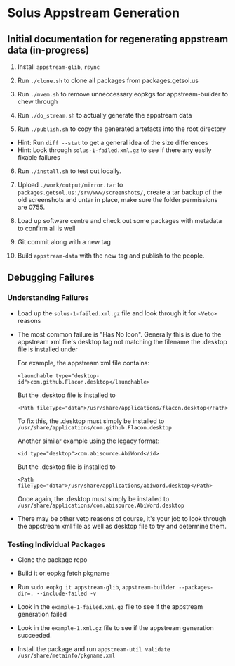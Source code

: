 # Solus Appstream Generation

## Initial documentation for regenerating appstream data (in-progress)

1. Install `appstream-glib`, `rsync`

2. Run `./clone.sh` to clone all packages from packages.getsol.us

3. Run `./mvem.sh` to remove unneccessary eopkgs for appstream-builder to chew through

4. Run `./do_stream.sh` to actually generate the appstream data

5. Run `./publish.sh` to copy the generated artefacts into the root directory

- Hint: Run `diff --stat` to get a general idea of the size differences
- Hint: Look through `solus-1-failed.xml.gz` to see if there any easily fixable failures

6. Run `./install.sh` to test out locally.

7. Upload `./work/output/mirror.tar` to `packages.getsol.us:/srv/www/screenshots/`, create a tar backup of the old screenshots and untar in place, make sure the folder permissions are 0755.

8. Load up software centre and check out some packages with metadata to confirm all is well

7. Git commit along with a new tag

8. Build `appstream-data` with the new tag and publish to the people.

## Debugging Failures

### Understanding Failures

- Load up the `solus-1-failed.xml.gz` file and look through it for `<Veto>` reasons

- The most common failure is "Has No Icon". Generally this is due to the appstream xml file's desktop tag not matching the filename the .desktop file is installed under

  For example, the appstream xml file contains:

    `<launchable type="desktop-id">com.github.Flacon.desktop</launchable>`

    But the .desktop file is installed to

    `<Path fileType="data">/usr/share/applications/flacon.desktop</Path>`

    To fix this, the .desktop must simply be installed to `/usr/share/applications/com.github.Flacon.desktop`

  Another similar example using the legacy format:

    `<id type="desktop">com.abisource.AbiWord</id>`

    But the .desktop file is installed to

    `<Path fileType="data">/usr/share/applications/abiword.desktop</Path>`

    Once again, the .desktop must simply be installed to `/usr/share/applications/com.abisource.AbiWord.desktop`

- There may be other veto reasons of course, it's your job to look through the appstream xml file as well as desktop file to try and determine them.

### Testing Individual Packages

- Clone the package repo

- Build it or eopkg fetch pkgname

- Run `sudo eopkg it appstream-glib`, `appstream-builder --packages-dir=. --include-failed -v`

- Look in the `example-1-failed.xml.gz` file to see if the appstream generation failed

- Look in the `example-1.xml.gz` file to see if the appstream generation succeeded.

- Install the package and run `appstream-util validate /usr/share/metainfo/pkgname.xml`
